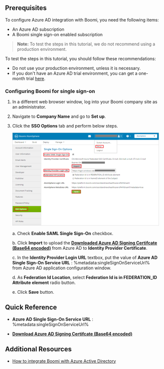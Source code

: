 ## Prerequisites

To configure Azure AD integration with Boomi, you need the following items:

- An Azure AD subscription
- A Boomi single sign-on enabled subscription

> **Note:**
> To test the steps in this tutorial, we do not recommend using a production environment.

To test the steps in this tutorial, you should follow these recommendations:

- Do not use your production environment, unless it is necessary.
- If you don't have an Azure AD trial environment, you can get a one-month trial [here](https://azure.microsoft.com/pricing/free-trial/).

### Configuring Boomi for single sign-on

1. In a different web browser window, log into your Boomi company site as an administrator. 

2. Navigate to **Company Name** and go to **Set up**.

3. Click the **SSO Options** tab and perform below steps.

	![Configure Single Sign-On On App Side](./media/tutorial_boomi_11.png)

	a. Check **Enable SAML Single Sign-On** checkbox.

	b. Click **Import** to upload the **[Downloaded Azure AD Signing Certifcate (Base64 encoded)](%metadata:certificateDownloadBase64Url%)** from Azure AD to **Identity Provider Certificate**.
	
	c. In the **Identity Provider Login URL** textbox, put the value of **Azure AD Single Sign-On Service URL** : %metadata:singleSignOnServiceUrl% from Azure AD application configuration window.

	d. As **Federation Id Location**, select **Federation Id is in FEDERATION_ID Attribute element** radio button. 

	e. Click **Save** button.

## Quick Reference

* **Azure AD Single Sign-On Service URL** : %metadata:singleSignOnServiceUrl%

* **[Download Azure AD Signing Certifcate (Base64 encoded)](%metadata:certificateDownloadBase64Url%)**

## Additional Resources

* [How to integrate Boomi with Azure Active Directory](https://docs.microsoft.com/azure/active-directory/active-directory-saas-boomi-tutorial)
